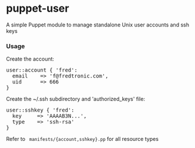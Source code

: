 puppet-user
===========

A simple Puppet module to manage standalone Unix user accounts and ssh keys

### Usage

Create the account:

<pre>
user::account { 'fred':
  email    => 'f@fredtronic.com',
  uid      => 666
}
</pre>
 
Create the ~/.ssh subdirectory and 'authorized_keys' file:
 
<pre>
user::sshkey { 'fred':
  key     => 'AAAAB3N...',
  type    => 'ssh-rsa'
}
</pre>
 
Refer to <code> manifests/{account,sshkey}.pp</code> for all resource types
